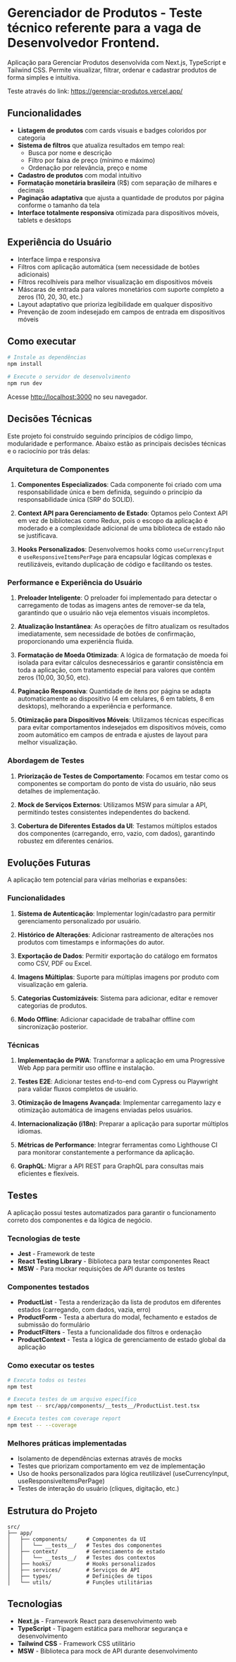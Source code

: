 # Gerenciador de Produtos - Teste técnico referente para a vaga de Desenvolvedor Frontend.

Aplicação para Gerenciar Produtos desenvolvida com Next.js, TypeScript e Tailwind CSS. Permite visualizar, filtrar, ordenar e cadastrar produtos de forma simples e intuitiva.

Teste através do link: https://gerenciar-produtos.vercel.app/

## Funcionalidades

- **Listagem de produtos** com cards visuais e badges coloridos por categoria
- **Sistema de filtros** que atualiza resultados em tempo real:
  - Busca por nome e descrição
  - Filtro por faixa de preço (mínimo e máximo)
  - Ordenação por relevância, preço e nome
- **Cadastro de produtos** com modal intuitivo
- **Formatação monetária brasileira** (R$) com separação de milhares e decimais
- **Paginação adaptativa** que ajusta a quantidade de produtos por página conforme o tamanho da tela
- **Interface totalmente responsiva** otimizada para dispositivos móveis, tablets e desktops

## Experiência do Usuário

- Interface limpa e responsiva
- Filtros com aplicação automática (sem necessidade de botões adicionais)
- Filtros recolhíveis para melhor visualização em dispositivos móveis
- Máscaras de entrada para valores monetários com suporte completo a zeros (10, 20, 30, etc.)
- Layout adaptativo que prioriza legibilidade em qualquer dispositivo
- Prevenção de zoom indesejado em campos de entrada em dispositivos móveis

## Como executar

```bash
# Instale as dependências
npm install

# Execute o servidor de desenvolvimento
npm run dev
```

Acesse [http://localhost:3000](http://localhost:3000) no seu navegador.

## Decisões Técnicas

Este projeto foi construído seguindo princípios de código limpo, modularidade e performance. Abaixo estão as principais decisões técnicas e o raciocínio por trás delas:

### Arquitetura de Componentes

1. **Componentes Especializados**: Cada componente foi criado com uma responsabilidade única e bem definida, seguindo o princípio da responsabilidade única (SRP do SOLID).

2. **Context API para Gerenciamento de Estado**: Optamos pelo Context API em vez de bibliotecas como Redux, pois o escopo da aplicação é moderado e a complexidade adicional de uma biblioteca de estado não se justificava.

3. **Hooks Personalizados**: Desenvolvemos hooks como `useCurrencyInput` e `useResponsiveItemsPerPage` para encapsular lógicas complexas e reutilizáveis, evitando duplicação de código e facilitando os testes.

### Performance e Experiência do Usuário

1. **Preloader Inteligente**: O preloader foi implementado para detectar o carregamento de todas as imagens antes de remover-se da tela, garantindo que o usuário não veja elementos visuais incompletos.

2. **Atualização Instantânea**: As operações de filtro atualizam os resultados imediatamente, sem necessidade de botões de confirmação, proporcionando uma experiência fluida.

3. **Formatação de Moeda Otimizada**: A lógica de formatação de moeda foi isolada para evitar cálculos desnecessários e garantir consistência em toda a aplicação, com tratamento especial para valores que contêm zeros (10,00, 30,50, etc).

4. **Paginação Responsiva**: Quantidade de itens por página se adapta automaticamente ao dispositivo (4 em celulares, 6 em tablets, 8 em desktops), melhorando a experiência e performance.

5. **Otimização para Dispositivos Móveis**: Utilizamos técnicas específicas para evitar comportamentos indesejados em dispositivos móveis, como zoom automático em campos de entrada e ajustes de layout para melhor visualização.

### Abordagem de Testes

1. **Priorização de Testes de Comportamento**: Focamos em testar como os componentes se comportam do ponto de vista do usuário, não seus detalhes de implementação.

2. **Mock de Serviços Externos**: Utilizamos MSW para simular a API, permitindo testes consistentes independentes do backend.

3. **Cobertura de Diferentes Estados da UI**: Testamos múltiplos estados dos componentes (carregando, erro, vazio, com dados), garantindo robustez em diferentes cenários.

## Evoluções Futuras

A aplicação tem potencial para várias melhorias e expansões:

### Funcionalidades

1. **Sistema de Autenticação**: Implementar login/cadastro para permitir gerenciamento personalizado por usuário.

2. **Histórico de Alterações**: Adicionar rastreamento de alterações nos produtos com timestamps e informações do autor.

3. **Exportação de Dados**: Permitir exportação do catálogo em formatos como CSV, PDF ou Excel.

4. **Imagens Múltiplas**: Suporte para múltiplas imagens por produto com visualização em galeria.

5. **Categorias Customizáveis**: Sistema para adicionar, editar e remover categorias de produtos.

6. **Modo Offline**: Adicionar capacidade de trabalhar offline com sincronização posterior.

### Técnicas

1. **Implementação de PWA**: Transformar a aplicação em uma Progressive Web App para permitir uso offline e instalação.

2. **Testes E2E**: Adicionar testes end-to-end com Cypress ou Playwright para validar fluxos completos de usuário.

3. **Otimização de Imagens Avançada**: Implementar carregamento lazy e otimização automática de imagens enviadas pelos usuários.

4. **Internacionalização (i18n)**: Preparar a aplicação para suportar múltiplos idiomas.

5. **Métricas de Performance**: Integrar ferramentas como Lighthouse CI para monitorar constantemente a performance da aplicação.

6. **GraphQL**: Migrar a API REST para GraphQL para consultas mais eficientes e flexíveis.

## Testes

A aplicação possui testes automatizados para garantir o funcionamento correto dos componentes e da lógica de negócio.

### Tecnologias de teste

- **Jest** - Framework de teste
- **React Testing Library** - Biblioteca para testar componentes React
- **MSW** - Para mockar requisições de API durante os testes

### Componentes testados

- **ProductList** - Testa a renderização da lista de produtos em diferentes estados (carregando, com dados, vazia, erro)
- **ProductForm** - Testa a abertura do modal, fechamento e estados de submissão do formulário
- **ProductFilters** - Testa a funcionalidade dos filtros e ordenação
- **ProductContext** - Testa a lógica de gerenciamento de estado global da aplicação

### Como executar os testes

```bash
# Executa todos os testes
npm test

# Executa testes de um arquivo específico
npm test -- src/app/components/__tests__/ProductList.test.tsx

# Executa testes com coverage report
npm test -- --coverage
```

### Melhores práticas implementadas

- Isolamento de dependências externas através de mocks
- Testes que priorizam comportamento em vez de implementação
- Uso de hooks personalizados para lógica reutilizável (useCurrencyInput, useResponsiveItemsPerPage)
- Testes de interação do usuário (cliques, digitação, etc.)

## Estrutura do Projeto

```
src/
├── app/
│   ├── components/      # Componentes da UI
│   │   └── __tests__/   # Testes dos componentes
│   ├── context/         # Gerenciamento de estado
│   │   └── __tests__/   # Testes dos contextos
│   ├── hooks/           # Hooks personalizados
│   ├── services/        # Serviços de API
│   ├── types/           # Definições de tipos
│   └── utils/           # Funções utilitárias
```

## Tecnologias

- **Next.js** - Framework React para desenvolvimento web
- **TypeScript** - Tipagem estática para melhorar segurança e desenvolvimento
- **Tailwind CSS** - Framework CSS utilitário
- **MSW** - Biblioteca para mock de API durante desenvolvimento 